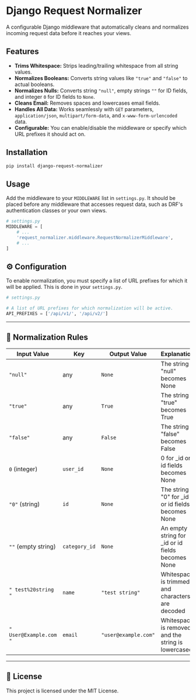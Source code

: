 # Django Request Normalizer

A configurable Django middleware that automatically cleans and normalizes incoming request data before it reaches your views.

## Features

-   **Trims Whitespace:** Strips leading/trailing whitespace from all string values.
-   **Normalizes Booleans:** Converts string values like `"true"` and `"false"` to actual booleans.
-   **Normalizes Nulls:** Converts string `"null"`, empty strings `""` for ID fields, and integer `0` for ID fields to `None`.
-   **Cleans Email:** Removes spaces and lowercases email fields.
-   **Handles All Data:** Works seamlessly with `GET` parameters, `application/json`, `multipart/form-data`, and `x-www-form-urlencoded` data.
-   **Configurable:** You can enable/disable the middleware or specify which URL prefixes it should act on.

## Installation

```bash
pip install django-request-normalizer
```

## Usage

Add the middleware to your `MIDDLEWARE` list in `settings.py`. It should be placed before any middleware that accesses request data, such as DRF's authentication classes or your own views.

```python
# settings.py
MIDDLEWARE = [
    # ...
    'request_normalizer.middleware.RequestNormalizerMiddleware',
    # ...
]
```

## ⚙️ Configuration

To enable normalization, you must specify a list of URL prefixes for which it will be applied. This is done in your `settings.py`.

```python
# settings.py

# A list of URL prefixes for which normalization will be active.
API_PREFIXES = ['/api/v1/', '/api/v2/']
```

---

## 🧮 Normalization Rules

| Input Value         | Key          | Output Value      | Explanation |
|----------------------|---------------|-------------------|--------------|
| `"null"`             | any           | `None`            | The string "null" becomes None |
| `"true"`             | any           | `True`            | The string "true" becomes True |
| `"false"`            | any           | `False`           | The string "false" becomes False |
| `0` (integer)        | `user_id`     | `None`            | 0 for _id or id fields becomes None |
| `"0"` (string)       | `id`          | `None`            | The string "0" for _id or id fields becomes None |
| `""` (empty string)  | `category_id` | `None`            | An empty string for _id or id fields becomes None |
| `" test%20string "`  | `name`        | `"test string"`   | Whitespace is trimmed and characters are decoded |
| `" User@Example.com "` | `email`     | `"user@example.com"` | Whitespace is removed and the string is lowercased |

---

## 📜 License

This project is licensed under the MIT License.